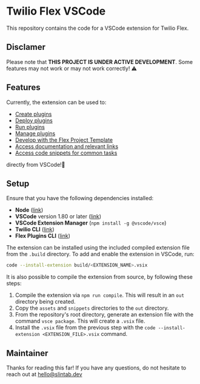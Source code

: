 # Twilio Flex VSCode

This repository contains the code for a VSCode extension for Twilio Flex.

## Disclamer
Please note that **THIS PROJECT IS UNDER ACTIVE DEVELOPMENT**. Some features may not work or may not work correctly! :warning: 

## Features

Currently, the extension can be used to:

* [Create plugins](###feature-create)
* [Deploy plugins](###feature-deploy)
* [Run plugins](###feature-run)
* [Manage plugins](###feature-manage)
* [Develop with the Flex Project Template](###feature-template)
* [Access documentation and relevant links](###feature-links)
* [Access code snippets for common tasks](###feature-snippets)



directly from VSCode!:cowboy_hat_face:	


## Setup

Ensure that you have the following dependencies installed:
- **Node** ([link](https://nodejs.org/en))
- **VSCode** version 1.80 or later ([link](https://code.visualstudio.com/))
- **VSCode Extension Manager** (`npm install -g @vscode/vsce`)
- **Twilio CLI** ([link](https://www.twilio.com/docs/twilio-cli/quickstart))
- **Flex Plugins CLI**  ([link](https://www.twilio.com/docs/flex/developer/plugins/cli/install))


The extension can be installed using the included compiled extension file from the `.build` directory. To add and enable the extension in VSCode, run:
```bash
code --install-extension build/<EXTENSION_NAME>.vsix
```


It is also possible to compile the extension from source, by following these steps:
1. Compile the extension via `npm run compile`. This will result in an `out` directory being created.
2. Copy the `assets` and `snippets` directories to the `out` directory.
3. From the repository's root directory, generate an extension file with the command  `vsce package`. This will create a `.vsix` file.
4. Install the `.vsix` file from the previous step with the `code --install-extension <EXTENSION_FILE>.vsix` command.


## Maintainer

Thanks for reading this far! If you have any questions, do not hesitate to reach out at hello@slintab.dev

